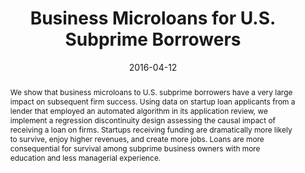 ---
title: "Business Microloans for U.S. Subprime Borrowers"
collection: publications
permalink: /publication/business-microloans
date: 2016-04-12
venue: 'Journal of Financial and Quantitative Analysis'
paperurl: '/files/pdf/research/business_microloans.pdf'
link: 'https://doi.org/10.1017/S0022109016000144'
github: 'https://github.com/cesare-fracassi/business_microloans'
citation: 'Fracassi, C., M. Garmaise, S. Kogan, and G. Natividad. 2016. &quot;Business Microloans for U.S. Subprime Borrowers.&quot; <i>Journal of Financial and Quantitative Analysis</i> 51 (1), 55-83.'
abstract: 'We show that business microloans to U.S. subprime borrowers have a very large impact on subsequent firm success. Using data on startup loan applicants from a lender that employed an automated algorithm in its application review, we implement a regression discontinuity design assessing the causal impact of receiving a loan on firms. Startups receiving funding are dramatically more likely to survive, enjoy higher revenues, and create more jobs. Loans are more consequential for survival among subprime business owners with more education and less managerial experience.'
---